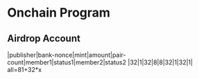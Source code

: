 # Onchain Program

## Airdrop Account
|publisher|bank-nonce|mint|amount|pair-count|member1|status1|member2|status2
|32|1|32|8|8|32|1|32|1|
all=81+32*x